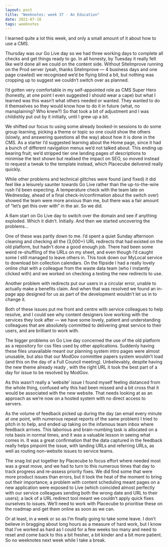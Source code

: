 ```yaml
---
layout: post
title: "Weeknotes: week 37 - An Education"
date: 2021-07-18
tags: weeknotes
---
```


I learned quite a lot this week, and only a small amount of it about how to use a CMS.

Thursday was our Go Live day so we had three working days to complete all checks and get things ready to go. In all honesty, by Tuesday it really felt like we’d done all we could on the content side. Without SiteImprove running on the Prod server (yeah, thanks SiteImprove — 4 business days and one page crawled) we recognised we’d be flying blind a bit, but nothing was cropping up to suggest we couldn’t switch over as planned.

I’d gotten very comfortable in my self-appointed role as CMS Super Hero (honestly, at one point I even suggested I should wear a cape) but what I learned was this wasn’t what others needed or wanted. They wanted to do it themselves so they would know how to do it in future (what, no mansplaining? Who knew?) So that took a bit of adjustment and I was childishly put out by it initially, until I grew up a bit.

We shifted our focus to using some already booked-in sessions to do some group learning, picking a theme or topic so one could show the others (slowly, and answering questions all the way) about how it is done in the CMS. As a starter I’d suggested learning about the Home page, since it had a bunch of different navigation menus we’d not talked about. This ending up bearing fruit; we’d stripped tier one landing pages of descriptions to minimise the text shown but realised the impact on SEO, so moved instead to request a tweak to the template instead, which Placecube delivered really quickly.

While other problems and technical glitches were found (and fixed) it did feel like a leisurely saunter towards Go Live rather than the up-to-the-wire rush I’d been expecting. A temperature check with the team late on Wednesday, ahead of a final check-in/confirmation about the switch over) showed the team were more anxious than me, but there was a fair amount of “let’s get this over with” in the air. So we did.

A 6am start on Go Live day to switch over the domain and see if anything exploded. Which it didn’t. Initially. And then we started uncovering the problems…

One of these was partly down to me. I’d spent a quiet Sunday afternoon cleaning and checking all the (3,000+) URL redirects that had existed on the old platform, but hadn’t done a good enough job. There had been some weird re-shuffling of the URLs on my sheet, and even though I’d caught some I still managed to leave others in. This took down our MyLocal service to download bin collection calendars. On the flipside I had a really lovely online chat with a colleague from the waste data team (who I instantly clicked with) and we worked on checking a testing the new redirects to use.

Another problem with redirects put our users in a circular error, unable to actually make a benefits claim. And when that was resolved we found an in-page app designed for us as part of the development wouldn’t let us in to change it.

Both of these issues put me front and centre with service colleagues to help resolve, and I could see why content designers love working with the services they look after — we have some lovely, patient and understanding colleagues that are absolutely committed to delivering great service to their users, and are brilliant to work with.

The bigger problems on Go Live day concerned the use of the old platform as a repository for css files used by other applications. Suddenly having these files unavailable meant our planning system intro pages were almost unusable, but also that our ModGov committee papers system wouldn’t load (and this on the day of a Full Council meeting). Unbelievably, despite having the new theme already ready , with the right URL it took the best part of a day for issue to be resolved by ModGov.

As this wasn’t really a ‘website’ issue I found myself feeling distanced from the whole thing, confused why this had been missed and a bit cross that it would be associated with the new website. That needs looking at as an approach as we’re now on a hosted system with no direct access to servers.

As the volume of feedback picked up during the day (an email every minute at one point, with numerous repeat reports of the same problem) I tried to pitch in to help, and ended up taking on the infamous team inbox where feedback arrives. This laborious and brain-numbing task is allocated on a rota basis in normal times, and it was a valuable lesson in seeing what comes in. It was a great confirmation that the data captured in the feedback really helps pinpoint the issue, with landing URLs and referring URLs, as well as routing non-website issues to service teams.

The snag list put together by Placecube to focus effort where needed most was a great move, and we had to turn to this numerous times that day to track progress and re-assess priority fixes. We did find some that were more product issues than errors, but it took the heat of the moment to bring out their importance; a problem with content scheduling meant pages on a new application were exposed to Live (which coincided almost perfectly with our service colleagues sending both the wrong date and URL to their users); a lack of a URL redirect tool meant we couldn’t apply quick fixes ourselves to issues. We’ll need to work with Placecube to prioritise these on the roadmap and get them online as soon as we can.

Or at least, in a week or so as I’m finally going to take some leave. I don’t believe in bragging about long hours as a measure of hard work, but I know that I’ve worked as hard as I could for a few weeks too many and need to reset and come back to this a bit fresher, a bit kinder and a bit more patient. So no weeknotes next week while I take a break.
